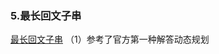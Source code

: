 ### 5.最长回文子串

[最长回文子串](https://leetcode-cn.com/problems/longest-palindromic-substring/)
（1）参考了官方第一种解答动态规划

